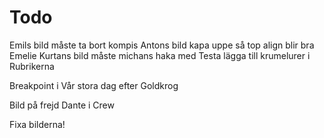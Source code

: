# Todo
Emils bild måste ta bort kompis
Antons bild kapa uppe så top align blir bra
Emelie Kurtans bild måste michans haka med
Testa lägga till krumelurer i Rubrikerna


Breakpoint i Vår stora dag efter Goldkrog

Bild på frejd Dante i Crew

Fixa bilderna!
